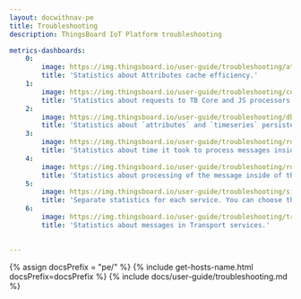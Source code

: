 ```yaml
---
layout: docwithnav-pe
title: Troubleshooting
description: ThingsBoard IoT Platform troubleshooting

metrics-dashboards:
    0:
        image: https://img.thingsboard.io/user-guide/troubleshooting/attributes-cache-grafana.png
        title: 'Statistics about Attributes cache efficiency.'
    1:
        image: https://img.thingsboard.io/user-guide/troubleshooting/core-and-js-metrics-grafana.png
        title: 'Statistics about requests to TB Core and JS processors.'
    2:
        image: https://img.thingsboard.io/user-guide/troubleshooting/db-metrics-grafana.png
        title: 'Statistics about `attributes` and `timeseries` persistence to the PostgreSQL.'
    3:
        image: https://img.thingsboard.io/user-guide/troubleshooting/rule-engine-latency-grafana.png
        title: 'Statistics about time it took to process messages inside of the Rule Engine.'
    4:
        image: https://img.thingsboard.io/user-guide/troubleshooting/rule-engine-metrics-grafana.png
        title: 'Statistics about processing of the message inside of the Rule Engine.'
    5:
        image: https://img.thingsboard.io/user-guide/troubleshooting/single-service-metrics-grafana.png
        title: 'Separate statistics for each service. You can choose the service in the upper left corner.'
    6:
        image: https://img.thingsboard.io/user-guide/troubleshooting/transport-metrics-grafana.png
        title: 'Statistics about messages in Transport services.'
  

---
```


{% assign docsPrefix = "pe/" %}
{% include get-hosts-name.html docsPrefix=docsPrefix %}
{% include docs/user-guide/troubleshooting.md %}